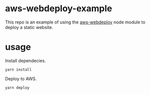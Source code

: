 # aws-webdeploy-example

This repo is an example of using the [aws-webdeploy](https://github.com/dsandor/aws-webdeploy) node module to deploy a static website.

# usage

Install dependecies.

```
yarn install
```

Deploy to AWS.

```
yarn deploy
```
